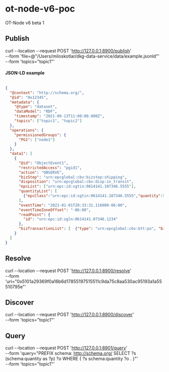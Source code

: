 # ot-node-v6-poc
OT-Node v6 beta 1


## Publish

curl --location --request POST 'http://127.0.0.1:8900/publish' \
--form 'file=@"/Users/miloskotlar/dkg-data-service/data/example.jsonld"' \
--form 'topics="topic1"'


#### JSON-LD example

```json

{
  "@context": "http://schema.org/",
  "@id": "0x12345",
  "metadata": {
    "@type": "dataset",
    "dataModel": "RDF",
    "timestamp": "2021-09-13T11:00:00.000Z",
    "topics": ["topic1", "topic2"]
  },
  "operations": {
    "permissionedGroups": {
      "PG1": ["node1"]
    }
  },
  "data1": [
    {
      "@id": "ObjectEvent1",
      "restrictedAccess": "pgid1",
      "action": "OBSERVE",
      "bizStep": "urn:epcglobal:cbv:bizstep:shipping",
      "disposition": "urn:epcglobal:cbv:disp:in_transit",
      "epcList": ["urn:epc:id:sgtin:0614141.107346.5555"],
      "quantityList": [
        {"epcClass":"urn:epc:id:sgtin:0614141.107346.5555","quantity":50,"uom":"KGM"}
      ],
      "eventTime": "2021-01-01T20:33:31.116000-06:00",
      "eventTimeZoneOffset": "-06:00",
      "readPoint": {
        "id": "urn:epc:id:sgln:0614141.07346.1234"
      },
      "bizTransactionList": [  {"type": "urn:epcglobal:cbv:btt:po", "bizTransaction": "http://transaction.acme.com/po/12345678" }  ]
    }
  ]
}

```


## Resolve

curl --location --request POST 'http://127.0.0.1:8900/resolve' \
--form 'uri="0x5101a29369f0a16b6d17855197515511c9da75c8aa530ac95193a1a55510795e"'


## Discover

curl --location --request POST 'http://127.0.0.1:8900/discover' \
--form 'topics="topic1"'

## Query

curl --location --request POST 'http://127.0.0.1:8901/query' \
--form 'query="PREFIX schema: <http://schema.org/>
SELECT ?s (schema:quantity as ?p) ?o
WHERE {
    ?s  schema:quantity ?o .
}"' \
--form 'topics="topic1"'



